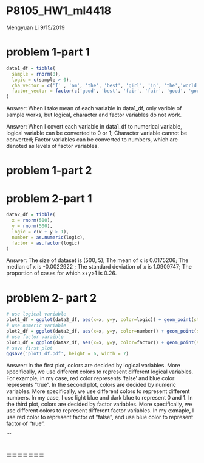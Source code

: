 P8105\_HW1\_ml4418
================
Mengyuan Li
9/15/2019

# problem 1-part 1

``` r
data1_df = tibble(
  sample = rnorm(8),
  logic = c(sample > 0),
  cha_vector = c('I' , 'am', 'the', 'best', 'girl', 'in', 'the','world'),
  factor_vector = factor(c('good', 'best', 'fair', 'fair', 'good', 'good', 'best', 'best'))
)
```

Answer: When I take mean of each variable in data1\_df, only varible of
sample works, but logical, character and factor variables do not work.

Answer: When I covert each variable in data1\_df to numerical variable,
logical variable can be converted to 0 or 1; Character variable cannot
be converted; Factor variables can be converted to numbers, which are
denoted as levels of factor variables.

# problem 1-part 2

# problem 2-part 1

``` r
data2_df = tibble(
  x = rnorm(500),
  y = rnorm(500),
  logic = c(x + y > 1),
  number = as.numeric(logic),
  factor = as.factor(logic)
)
```

Answer: The size of dataset is (500, 5); The mean of x is 0.0175206; The
median of x is -0.0022922 ; The standard deviation of x is 1.0909747;
The proportion of cases for which x+y\>1 is 0.26.

# problem 2- part 2

``` r
# use logical variable
plot1_df = ggplot(data2_df, aes(x=x, y=y, color=logic)) + geom_point(stat="identity")
# use numeric variable
plot2_df = ggplot(data2_df, aes(x=x, y=y, color=number)) + geom_point(stat="identity")
# use factor varaible 
plot3_df = ggplot(data2_df, aes(x=x, y=y, color=factor)) + geom_point(stat="identity")
# save first plot
ggsave('plot1_df.pdf', height = 6, width = 7)
```

Answer: In the first plot, colors are decided by logical variables. More
specifically, we use different colors to represent different logical
variables. For example, in my case, red color represents ‘false’ and
blue color represents “true”. In the second plot, colors are decided by
numeric variables. More specifically, we use different colors to
represent different numbers. In my case, I use light blue and dark blue
to represent 0 and 1. In the third plot, colors are decided by factor
variables. More specifically, we use different colors to represent
different factor variables. In my exmaple, I use red color to represent
factor of “false”, and use blue color to represent factor of “true”.

\`\`\`

## \=======
